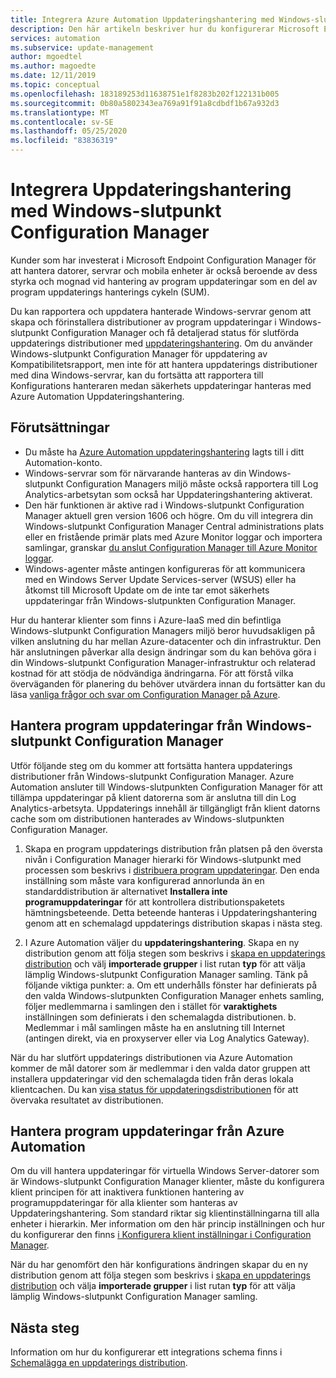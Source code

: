 ```yaml
---
title: Integrera Azure Automation Uppdateringshantering med Windows-slutpunkt Configuration Manager
description: Den här artikeln beskriver hur du konfigurerar Microsoft Endpoint Configuration Manager med Uppdateringshantering för att distribuera program uppdateringar till Manager-klienter.
services: automation
ms.subservice: update-management
author: mgoedtel
ms.author: magoedte
ms.date: 12/11/2019
ms.topic: conceptual
ms.openlocfilehash: 183189253d11638751e1f8283b202f122131b005
ms.sourcegitcommit: 0b80a5802343ea769a91f91a8cdbdf1b67a932d3
ms.translationtype: MT
ms.contentlocale: sv-SE
ms.lasthandoff: 05/25/2020
ms.locfileid: "83836319"
---
```

# <a name="integrate-update-management-with-windows-endpoint-configuration-manager"></a>Integrera Uppdateringshantering med Windows-slutpunkt Configuration Manager

Kunder som har investerat i Microsoft Endpoint Configuration Manager för att hantera datorer, servrar och mobila enheter är också beroende av dess styrka och mognad vid hantering av program uppdateringar som en del av program uppdaterings hanterings cykeln (SUM).

Du kan rapportera och uppdatera hanterade Windows-servrar genom att skapa och förinstallera distributioner av program uppdateringar i Windows-slutpunkt Configuration Manager och få detaljerad status för slutförda uppdaterings distributioner med [uppdateringshantering](automation-update-management.md). Om du använder Windows-slutpunkt Configuration Manager för uppdatering av Kompatibilitetsrapport, men inte för att hantera uppdaterings distributioner med dina Windows-servrar, kan du fortsätta att rapportera till Konfigurations hanteraren medan säkerhets uppdateringar hanteras med Azure Automation Uppdateringshantering.

## <a name="prerequisites"></a>Förutsättningar

* Du måste ha [Azure Automation uppdateringshantering](automation-update-management.md) lagts till i ditt Automation-konto.
* Windows-servrar som för närvarande hanteras av din Windows-slutpunkt Configuration Managers miljö måste också rapportera till Log Analytics-arbetsytan som också har Uppdateringshantering aktiverat.
* Den här funktionen är aktive rad i Windows-slutpunkt Configuration Manager aktuell gren version 1606 och högre. Om du vill integrera din Windows-slutpunkt Configuration Manager Central administrations plats eller en fristående primär plats med Azure Monitor loggar och importera samlingar, granskar [du anslut Configuration Manager till Azure Monitor loggar](../azure-monitor/platform/collect-sccm.md).  
* Windows-agenter måste antingen konfigureras för att kommunicera med en Windows Server Update Services-server (WSUS) eller ha åtkomst till Microsoft Update om de inte tar emot säkerhets uppdateringar från Windows-slutpunkten Configuration Manager.

Hur du hanterar klienter som finns i Azure-IaaS med din befintliga Windows-slutpunkt Configuration Managers miljö beror huvudsakligen på vilken anslutning du har mellan Azure-datacenter och din infrastruktur. Den här anslutningen påverkar alla design ändringar som du kan behöva göra i din Windows-slutpunkt Configuration Manager-infrastruktur och relaterad kostnad för att stödja de nödvändiga ändringarna. För att förstå vilka överväganden för planering du behöver utvärdera innan du fortsätter kan du läsa [vanliga frågor och svar om Configuration Manager på Azure](https://docs.microsoft.com/configmgr/core/understand/configuration-manager-on-azure#networking).

## <a name="manage-software-updates-from-windows-endpoint-configuration-manager"></a>Hantera program uppdateringar från Windows-slutpunkt Configuration Manager

Utför följande steg om du kommer att fortsätta hantera uppdaterings distributioner från Windows-slutpunkt Configuration Manager. Azure Automation ansluter till Windows-slutpunkten Configuration Manager för att tillämpa uppdateringar på klient datorerna som är anslutna till din Log Analytics-arbetsyta. Uppdaterings innehåll är tillgängligt från klient datorns cache som om distributionen hanterades av Windows-slutpunkten Configuration Manager.

1. Skapa en program uppdaterings distribution från platsen på den översta nivån i Configuration Manager hierarki för Windows-slutpunkt med processen som beskrivs i [distribuera program uppdateringar](https://docs.microsoft.com/configmgr/sum/deploy-use/deploy-software-updates). Den enda inställning som måste vara konfigurerad annorlunda än en standarddistribution är alternativet **Installera inte programuppdateringar** för att kontrollera distributionspaketets hämtningsbeteende. Detta beteende hanteras i Uppdateringshantering genom att en schemalagd uppdaterings distribution skapas i nästa steg.

1. I Azure Automation väljer du **uppdateringshantering**. Skapa en ny distribution genom att följa stegen som beskrivs i [skapa en uppdaterings distribution](automation-tutorial-update-management.md#schedule-an-update-deployment) och välj **importerade grupper** i list rutan **typ** för att välja lämplig Windows-slutpunkt Configuration Manager samling. Tänk på följande viktiga punkter: a. Om ett underhålls fönster har definierats på den valda Windows-slutpunkten Configuration Manager enhets samling, följer medlemmarna i samlingen den i stället för **varaktighets** inställningen som definierats i den schemalagda distributionen.
    b. Medlemmar i mål samlingen måste ha en anslutning till Internet (antingen direkt, via en proxyserver eller via Log Analytics Gateway).

När du har slutfört uppdaterings distributionen via Azure Automation kommer de mål datorer som är medlemmar i den valda dator gruppen att installera uppdateringar vid den schemalagda tiden från deras lokala klientcachen. Du kan [visa status för uppdateringsdistributionen](automation-tutorial-update-management.md#view-results-of-an-update-deployment) för att övervaka resultatet av distributionen.

## <a name="manage-software-updates-from-azure-automation"></a>Hantera program uppdateringar från Azure Automation

Om du vill hantera uppdateringar för virtuella Windows Server-datorer som är Windows-slutpunkt Configuration Manager klienter, måste du konfigurera klient principen för att inaktivera funktionen hantering av programuppdateringar för alla klienter som hanteras av Uppdateringshantering. Som standard riktar sig klientinställningarna till alla enheter i hierarkin. Mer information om den här princip inställningen och hur du konfigurerar den finns [i Konfigurera klient inställningar i Configuration Manager](https://docs.microsoft.com/configmgr/core/clients/deploy/configure-client-settings).

När du har genomfört den här konfigurations ändringen skapar du en ny distribution genom att följa stegen som beskrivs i [skapa en uppdaterings distribution](automation-tutorial-update-management.md#schedule-an-update-deployment) och välja **importerade grupper** i list rutan **typ** för att välja lämplig Windows-slutpunkt Configuration Manager samling.

## <a name="next-steps"></a>Nästa steg

Information om hur du konfigurerar ett integrations schema finns i [Schemalägga en uppdaterings distribution](automation-tutorial-update-management.md#schedule-an-update-deployment).